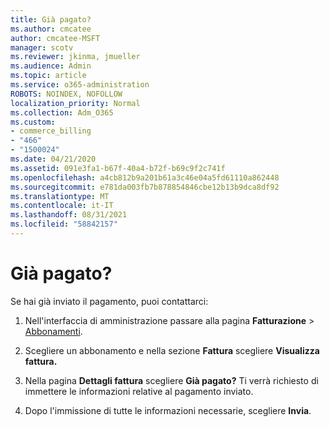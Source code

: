 ```yaml
---
title: Già pagato?
ms.author: cmcatee
author: cmcatee-MSFT
manager: scotv
ms.reviewer: jkinma, jmueller
ms.audience: Admin
ms.topic: article
ms.service: o365-administration
ROBOTS: NOINDEX, NOFOLLOW
localization_priority: Normal
ms.collection: Adm_O365
ms.custom:
- commerce_billing
- "466"
- "1500024"
ms.date: 04/21/2020
ms.assetid: 091e3fa1-b67f-40a4-b72f-b69c9f2c741f
ms.openlocfilehash: a4cb812b9a201b61a3c46e04a5fd61110a862448
ms.sourcegitcommit: e781da003fb7b878854846cbe12b13b9dca8df92
ms.translationtype: MT
ms.contentlocale: it-IT
ms.lasthandoff: 08/31/2021
ms.locfileid: "58842157"
---
```

# <a name="already-paid"></a>Già pagato?

Se hai già inviato il pagamento, puoi contattarci:
  
1. Nell'interfaccia di amministrazione passare alla pagina **Fatturazione** \> [Abbonamenti](https://go.microsoft.com/fwlink/p/?linkid=842054).

2. Scegliere un abbonamento e nella sezione **Fattura** scegliere **Visualizza fattura.**

3. Nella pagina **Dettagli fattura** scegliere **Già pagato?** Ti verrà richiesto di immettere le informazioni relative al pagamento inviato.

4. Dopo l'immissione di tutte le informazioni necessarie, scegliere **Invia**.